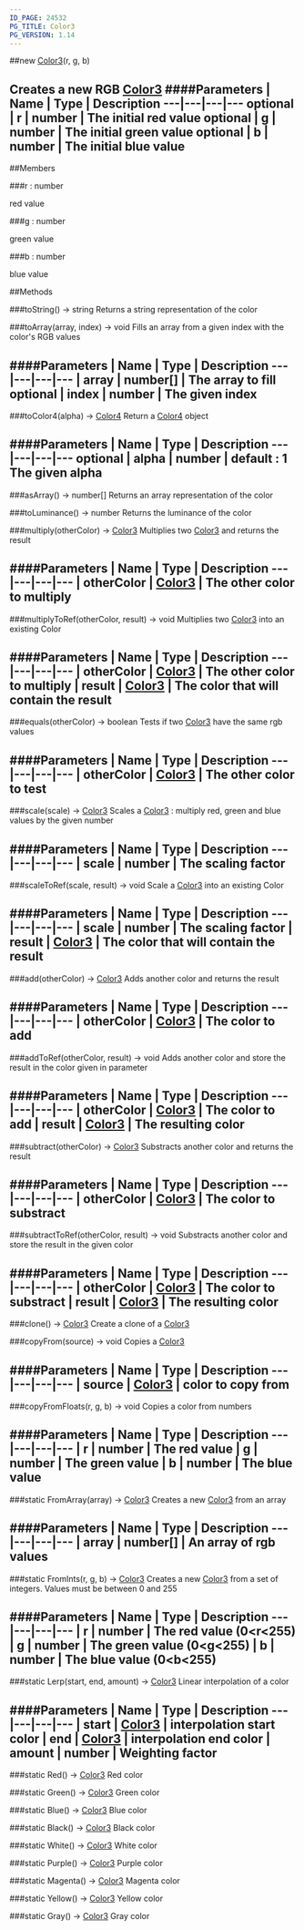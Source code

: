 ```yaml
---
ID_PAGE: 24532
PG_TITLE: Color3
PG_VERSION: 1.14
---
```

##new [Color3](/classes/Color3)(r, g, b)

Creates a new RGB [Color3](/classes/Color3)
####Parameters
 | Name | Type | Description
---|---|---|---
optional | r | number | The initial red value
optional | g | number | The initial green value
optional | b | number | The initial blue value
---

##Members

###r : number


red value

###g : number


green value

###b : number


blue value



##Methods

###toString() &rarr; string
Returns a string representation of the color


###toArray(array, index) &rarr; void
Fills an array from a given index with the color's RGB values

####Parameters
 | Name | Type | Description
---|---|---|---
 | array | number[] | The array to fill
optional | index | number | The given index
---

###toColor4(alpha) &rarr; [Color4](/classes/Color4)
Return a [Color4](/classes/Color4) object

####Parameters
 | Name | Type | Description
---|---|---|---
optional | alpha | number | default : 1 The given alpha
---

###asArray() &rarr; number[]
Returns an array representation of the color


###toLuminance() &rarr; number
Returns the luminance of the color


###multiply(otherColor) &rarr; [Color3](/classes/Color3)
Multiplies two [Color3](/classes/Color3) and returns the result

####Parameters
 | Name | Type | Description
---|---|---|---
 | otherColor | [Color3](/classes/Color3) | The other color to multiply
---

###multiplyToRef(otherColor, result) &rarr; void
Multiplies two [Color3](/classes/Color3) into an existing Color

####Parameters
 | Name | Type | Description
---|---|---|---
 | otherColor | [Color3](/classes/Color3) | The other color to multiply
 | result | [Color3](/classes/Color3) | The color that will contain the result
---

###equals(otherColor) &rarr; boolean
Tests if two [Color3](/classes/Color3) have the same rgb values

####Parameters
 | Name | Type | Description
---|---|---|---
 | otherColor | [Color3](/classes/Color3) | The other color to test
---

###scale(scale) &rarr; [Color3](/classes/Color3)
Scales a [Color3](/classes/Color3) : multiply red, green and blue values by the given number

####Parameters
 | Name | Type | Description
---|---|---|---
 | scale | number | The scaling factor
---

###scaleToRef(scale, result) &rarr; void
Scale a [Color3](/classes/Color3) into an existing Color

####Parameters
 | Name | Type | Description
---|---|---|---
 | scale | number | The scaling factor
 | result | [Color3](/classes/Color3) | The color that will contain the result
---

###add(otherColor) &rarr; [Color3](/classes/Color3)
Adds another color and returns the result

####Parameters
 | Name | Type | Description
---|---|---|---
 | otherColor | [Color3](/classes/Color3) | The color to add
---

###addToRef(otherColor, result) &rarr; void
Adds another color and store the result in the color given in parameter

####Parameters
 | Name | Type | Description
---|---|---|---
 | otherColor | [Color3](/classes/Color3) | The color to add
 | result | [Color3](/classes/Color3) | The resulting color
---

###subtract(otherColor) &rarr; [Color3](/classes/Color3)
Substracts another color and returns the result

####Parameters
 | Name | Type | Description
---|---|---|---
 | otherColor | [Color3](/classes/Color3) | The color to substract
---

###subtractToRef(otherColor, result) &rarr; void
Substracts another color and store the result in the given color

####Parameters
 | Name | Type | Description
---|---|---|---
 | otherColor | [Color3](/classes/Color3) | The color to substract
 | result | [Color3](/classes/Color3) | The resulting color
---

###clone() &rarr; [Color3](/classes/Color3)
Create a clone of a [Color3](/classes/Color3)


###copyFrom(source) &rarr; void
Copies a [Color3](/classes/Color3)

####Parameters
 | Name | Type | Description
---|---|---|---
 | source | [Color3](/classes/Color3) | color to copy from
---

###copyFromFloats(r, g, b) &rarr; void
Copies a color from numbers

####Parameters
 | Name | Type | Description
---|---|---|---
 | r | number | The red value
 | g | number | The green value
 | b | number | The blue value
---

###static FromArray(array) &rarr; [Color3](/classes/Color3)
Creates a new [Color3](/classes/Color3) from an array

####Parameters
 | Name | Type | Description
---|---|---|---
 | array | number[] | An array of rgb values
---

###static FromInts(r, g, b) &rarr; [Color3](/classes/Color3)
Creates a new [Color3](/classes/Color3) from a set of integers. Values must be between 0 and 255

####Parameters
 | Name | Type | Description
---|---|---|---
 | r | number | The red value (0&lt;r&lt;255)
 | g | number | The green value (0&lt;g&lt;255)
 | b | number | The blue value (0&lt;b&lt;255)
---

###static Lerp(start, end, amount) &rarr; [Color3](/classes/Color3)
Linear interpolation of a color

####Parameters
 | Name | Type | Description
---|---|---|---
 | start | [Color3](/classes/Color3) | interpolation start color
 | end | [Color3](/classes/Color3) | interpolation end color
 | amount | number | Weighting factor
---

###static Red() &rarr; [Color3](/classes/Color3)
Red color


###static Green() &rarr; [Color3](/classes/Color3)
Green color


###static Blue() &rarr; [Color3](/classes/Color3)
Blue color


###static Black() &rarr; [Color3](/classes/Color3)
Black color


###static White() &rarr; [Color3](/classes/Color3)
White color


###static Purple() &rarr; [Color3](/classes/Color3)
Purple color


###static Magenta() &rarr; [Color3](/classes/Color3)
Magenta color


###static Yellow() &rarr; [Color3](/classes/Color3)
Yellow color


###static Gray() &rarr; [Color3](/classes/Color3)
Gray color


